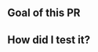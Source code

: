 ## Goal of this PR

<!-- A brief description of the change being made with this pull request. -->

<!--
Fixes [#XXX](https://github.com/Ulaakut/cameradar/issues/XXX)
-->

## How did I test it?

<!-- A brief description the steps taken to test this pull request. -->
